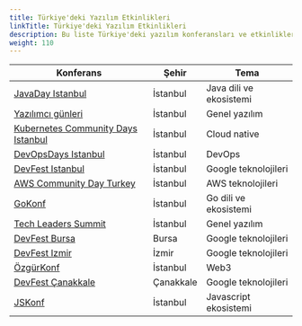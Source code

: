 ```yaml
---
title: Türkiye'deki Yazılım Etkinlikleri
linkTitle: Türkiye'deki Yazılım Etkinlikleri
description: Bu liste Türkiye'deki yazılım konferansları ve etkinlikleri hakkında bilgi içermektedir
weight: 110
---
```


| **Konferans**                                                                                                    | **Şehir** | **Tema**                |
|------------------------------------------------------------------------------------------------------------------|-----------|-------------------------|
| [JavaDay Istanbul](https://www.javaday.istanbul/)                                                                | İstanbul  | Java dili ve ekosistemi |
| [Yazılımcı günleri](https://yazilimcigunleri.com/)                                                               | İstanbul  | Genel yazılım           |
| [Kubernetes Community Days Istanbul](https://kcd.istanbul/)                                                      | İstanbul  | Cloud native            |
| [DevOpsDays Istanbul](https://devopsdays.istanbul/)                                                              | İstanbul  | DevOps                  |
| [DevFest Istanbul](https://gdg.community.dev/events/details/google-gdg-istanbul-presents-devfest-istanbul-2023/) | İstanbul  | Google teknolojileri    |
| [AWS Community Day Turkey](https://aws.cloudturkey.io/)                                                          | İstanbul  | AWS teknolojileri       |
| [GoKonf](https://gokonf.com/)                                                                                    | İstanbul  | Go dili ve ekosistemi   |
| [Tech Leaders Summit](https://techleaders.devnot.com/)                                                           | İstanbul  | Genel yazılım           |
| [DevFest Bursa](https://kommunity.com/gdg-bursa/events/devfest23bursa-94248a3f)                                  | Bursa     | Google teknolojileri    |
| [DevFest Izmir](https://gdgizmir.org/)                                                                           | İzmir     | Google teknolojileri    |
| [ÖzgürKonf](https://ozgurkonf.com/)                                                                              | İstanbul  | Web3                    |
| [DevFest Çanakkale](https://kommunity.com/gdg-canakkale/events/devfest-23-edf68c1a)                              | Çanakkale | Google teknolojileri    |
| [JSKonf](https://jskonf.com/)                                                                                    | İstanbul  | Javascript ekosistemi   |
